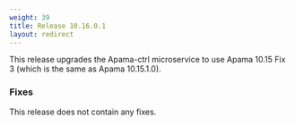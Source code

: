 ```yaml
---
weight: 39
title: Release 10.16.0.1
layout: redirect
---
```


This release upgrades the Apama-ctrl microservice to use Apama 10.15 Fix 3 (which is the same as Apama 10.15.1.0).

### Fixes

This release does not contain any fixes.
